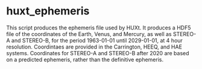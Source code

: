 # huxt_ephemeris


This script produces the ephemeris file used by HUXt. It produces a HDF5 file of the coordinates of the Earth, Venus, and Mercury, as well as  STEREO-A and STEREO-B, for the period 1963-01-01 until 2029-01-01, at 4 hour resolution. Coordintaes are provided in the Carrington, HEEQ, and HAE systems. Coordinates for STEREO-A and STEREO-B after 2020 are based on a predicted ephemeris, rather than the definitive ephemeris. 

